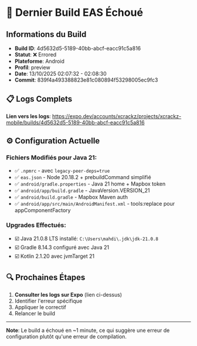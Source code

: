 # 🚨 Dernier Build EAS Échoué

## Informations du Build

- **Build ID**: 4d5632d5-5189-40bb-abcf-eacc91c5a816
- **Statut**: ❌ Errored  
- **Plateforme**: Android
- **Profil**: preview
- **Date**: 13/10/2025 02:07:32 - 02:08:30
- **Commit**: 839f4a493388823e81c080894f53298005ec9fc3

## 📋 Logs Complets

**Lien vers les logs**: 
https://expo.dev/accounts/xcrackz/projects/xcrackz-mobile/builds/4d5632d5-5189-40bb-abcf-eacc91c5a816

## ⚙️ Configuration Actuelle

### Fichiers Modifiés pour Java 21:
- ✅ `.npmrc` - avec `legacy-peer-deps=true`
- ✅ `eas.json` - Node 20.18.2 + prebuildCommand simplifié
- ✅ `android/gradle.properties` - Java 21 home + Mapbox token
- ✅ `android/app/build.gradle` - JavaVersion.VERSION_21
- ✅ `android/build.gradle` - Mapbox Maven auth
- ✅ `android/app/src/main/AndroidManifest.xml` - tools:replace pour appComponentFactory

### Upgrades Effectués:
- ☑️ Java 21.0.8 LTS installé: `C:\Users\mahdi\.jdk\jdk-21.0.8`
- ☑️ Gradle 8.14.3 configuré avec Java 21
- ☑️ Kotlin 2.1.20 avec jvmTarget 21

## 🔍 Prochaines Étapes

1. **Consulter les logs sur Expo** (lien ci-dessus)
2. Identifier l'erreur spécifique
3. Appliquer le correctif
4. Relancer le build

---

**Note**: Le build a échoué en ~1 minute, ce qui suggère une erreur de configuration plutôt qu'une erreur de compilation.
